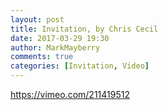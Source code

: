```yaml
---
layout: post
title: Invitation, by Chris Cecil
date: 2017-03-29 19:30
author: MarkMayberry
comments: true
categories: [Invitation, Video]
---
```

https://vimeo.com/211419512
